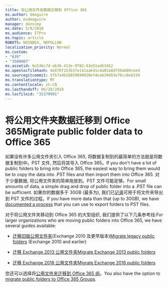 ```yaml
---
title: 将公用文件夹数据迁移到 Office 365
ms.author: dmaguire
author: msdmaguire
manager: dansimp
ms.date: 5/9/2018
ms.audience: ITPro
ms.topic: article
ROBOTS: NOINDEX, NOFOLLOW
localization_priority: Normal
ms.custom:
- "639"
- "3500007"
ms.assetid: 6e536c7d-ab36-413e-9702-63e51adb3452
ms.openlocfilehash: 4e870f153b37e141aa641c4a85a8d759a600ceed
ms.sourcegitcommit: 5fb7a4b28859690020efdea630d03e70cc0e6334
ms.translationtype: MT
ms.contentlocale: zh-CN
ms.lasthandoff: 06/28/2019
ms.locfileid: "35379991"
---
```

# <a name="migrate-public-folder-data-to-office-365"></a><span data-ttu-id="4e1d8-102">将公用文件夹数据迁移到 Office 365</span><span class="sxs-lookup"><span data-stu-id="4e1d8-102">Migrate public folder data to Office 365</span></span>

<span data-ttu-id="4e1d8-103">如果没有许多公用文件夹引入 Office 365, 将数据复制到的最简单的方法就是将数据复制到中。PST 文件, 然后将其导入 Office 365。</span><span class="sxs-lookup"><span data-stu-id="4e1d8-103">If you don't have a lot of public folders to bring into Office 365, the easiest way to bring them would be to copy the data into .PST files and then import them into Office 365.</span></span> <span data-ttu-id="4e1d8-104">对于少量数据, 将公用文件夹的简单拖放到。PST 文件可能足够。</span><span class="sxs-lookup"><span data-stu-id="4e1d8-104">For small amounts of data, a simple drag and drop of public folder into a .PST file can be sufficient.</span></span> <span data-ttu-id="4e1d8-105">如果你的数据多于 30GB (最多为), 我们已[记录](https://technet.microsoft.com/library/dn874017%28v=exchg.150%29.aspx)可用于将文件夹导出到 PST 文件的过程。</span><span class="sxs-lookup"><span data-stu-id="4e1d8-105">If you have more data than that (up to 30GB), we have [documented a process](https://technet.microsoft.com/library/dn874017%28v=exchg.150%29.aspx) that you can use to export folders to PST files.</span></span>
  
<span data-ttu-id="4e1d8-106">对于将公用文件夹移动到 Office 365 的大型组织, 我们提供了以下几条参考线:</span><span class="sxs-lookup"><span data-stu-id="4e1d8-106">For larger organizations who are moving public folders into Office 365, we have several guides available:</span></span>
  
- <span data-ttu-id="4e1d8-107">[迁移旧版公用文件夹](https://technet.microsoft.com/library/dn874017%28v=exchg.150%29.aspx)(Exchange 2010 及更早版本)</span><span class="sxs-lookup"><span data-stu-id="4e1d8-107">[Migrate legacy public folders](https://technet.microsoft.com/library/dn874017%28v=exchg.150%29.aspx) (Exchange 2010 and earlier)</span></span>

- [<span data-ttu-id="4e1d8-108">迁移 Exchange 2013 公用文件夹</span><span class="sxs-lookup"><span data-stu-id="4e1d8-108">Migrate Exchange 2013 public folders</span></span>](https://technet.microsoft.com/library/mt798260%28v=exchg.150%29.aspx)

- [<span data-ttu-id="4e1d8-109">迁移 Exchange 2016 公用文件夹</span><span class="sxs-lookup"><span data-stu-id="4e1d8-109">Migrate Exchange 2016 public folders</span></span>](https://technet.microsoft.com/library/mt798260%28v=exchg.160%29.aspx)

<span data-ttu-id="4e1d8-110">您还可以选择将[公用文件夹迁移到 Office 365 组](https://technet.microsoft.com/library/mt843872%28v=exchg.150%29.aspx)。</span><span class="sxs-lookup"><span data-stu-id="4e1d8-110">You also have the option to [migrate public folders to Office 365 Groups](https://technet.microsoft.com/library/mt843872%28v=exchg.150%29.aspx).</span></span>
  